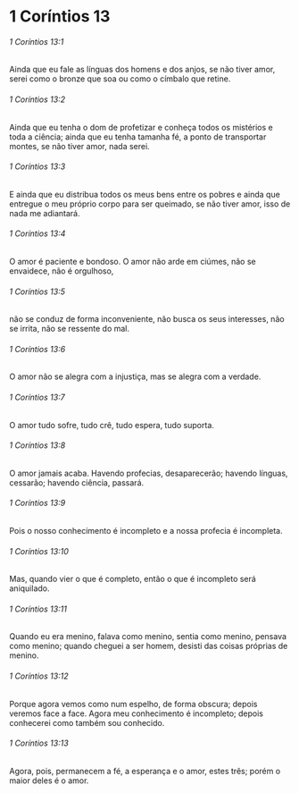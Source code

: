 # 1 Coríntios 13

###### 1 Coríntios 13:1

Ainda que eu fale as línguas dos homens e dos anjos, se não tiver amor, serei como o bronze que soa ou como o címbalo que retine.

###### 1 Coríntios 13:2

Ainda que eu tenha o dom de profetizar e conheça todos os mistérios e toda a ciência; ainda que eu tenha tamanha fé, a ponto de transportar montes, se não tiver amor, nada serei.

###### 1 Coríntios 13:3

E ainda que eu distribua todos os meus bens entre os pobres e ainda que entregue o meu próprio corpo para ser queimado, se não tiver amor, isso de nada me adiantará.

###### 1 Coríntios 13:4

O amor é paciente e bondoso. O amor não arde em ciúmes, não se envaidece, não é orgulhoso,

###### 1 Coríntios 13:5

não se conduz de forma inconveniente, não busca os seus interesses, não se irrita, não se ressente do mal.

###### 1 Coríntios 13:6

O amor não se alegra com a injustiça, mas se alegra com a verdade.

###### 1 Coríntios 13:7

O amor tudo sofre, tudo crê, tudo espera, tudo suporta.

###### 1 Coríntios 13:8

O amor jamais acaba. Havendo profecias, desaparecerão; havendo línguas, cessarão; havendo ciência, passará.

###### 1 Coríntios 13:9

Pois o nosso conhecimento é incompleto e a nossa profecia é incompleta.

###### 1 Coríntios 13:10

Mas, quando vier o que é completo, então o que é incompleto será aniquilado.

###### 1 Coríntios 13:11

Quando eu era menino, falava como menino, sentia como menino, pensava como menino; quando cheguei a ser homem, desisti das coisas próprias de menino.

###### 1 Coríntios 13:12

Porque agora vemos como num espelho, de forma obscura; depois veremos face a face. Agora meu conhecimento é incompleto; depois conhecerei como também sou conhecido.

###### 1 Coríntios 13:13

Agora, pois, permanecem a fé, a esperança e o amor, estes três; porém o maior deles é o amor.

